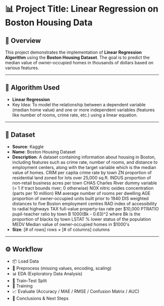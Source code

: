 # 📊 Project Title: Linear Regression on Boston Housing Data

## 🚀 Overview
This project demonstrates the implementation of **Linear Regression Algorithm** using the **Boston Housing Dataset**. The goal is to predict the median value of owner-occupied homes in thousands of dollars based on various features.

---

## 🧠 Algorithm Used
- **Linear Regression**
- Key Idea: To model the relationship between a dependent variable (median home value) and one or more independent variables (features like number of rooms, crime rate, etc.) using a linear equation.

---

## 📁 Dataset
- **Source**: Kaggle
- **Name**: Boston Housing Dataset
- **Description**: A dataset containing information about housing in Boston, including features such as crime rate, number of rooms, and distance to employment centers, along with the target variable which is the median value of homes.
CRIM per capita crime rate by town
ZN proportion of residential land zoned for lots over 25,000 sq.ft.
INDUS proportion of non-retail business acres per town
CHAS Charles River dummy variable (= 1 if tract bounds river; 0 otherwise)
NOX nitric oxides concentration (parts per 10 million)
RM average number of rooms per dwelling
AGE proportion of owner-occupied units built prior to 1940
DIS weighted distances to five Boston employment centres
RAD index of accessibility to radial highways
TAX full-value property-tax rate per $10,000
PTRATIO pupil-teacher ratio by town
B 1000(Bk - 0.63)^2 where Bk is the proportion of blacks by town
LSTAT % lower status of the population
MEDV Median value of owner-occupied homes in $1000's
- **Size**: [# of rows] rows × [# of columns] columns

---

## ⚙️ Workflow 
- 📦 Load Data 
- 🧹 Preprocess (missing values, encoding, scaling) 
- 📊 EDA (Exploratory Data Analysis) 
- 🧠 Train-Test Split 
- 🤖 Training 
- 📈 Evaluate (Accuracy / MAE / RMSE / Confusion Matrix / AUC) 
- 📝 Conclusions & Next Steps